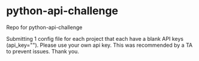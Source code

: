 # python-api-challenge
Repo for python-api-challenge

Submitting 1 config file for each project that each have a blank API keys (api_key=""). Please use your own api key. This was recommended by a TA to prevent issues. Thank you.
